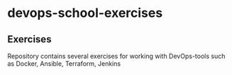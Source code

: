 # devops-school-exercises

## Exercises
Repository contains several exercises for working with DevOps-tools such as Docker, Ansible, Terraform, Jenkins
